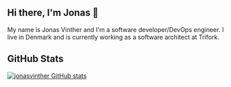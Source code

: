 ## Hi there, I'm Jonas 👋

My name is Jonas Vinther and I'm a software developer/DevOps engineer. I live in Denmark and is currently working as a software architect at Trifork.

## GitHub Stats
[![jonasvinther GitHub stats](https://github-readme-stats.vercel.app/api?username=jonasvinther&show_icons=true&hide_border=true&theme=tokyonight)](https://github-readme-stats.vercel.app/api?username=jonasvinther&show_icons=true&hide_border=true&theme=tokyonight)
